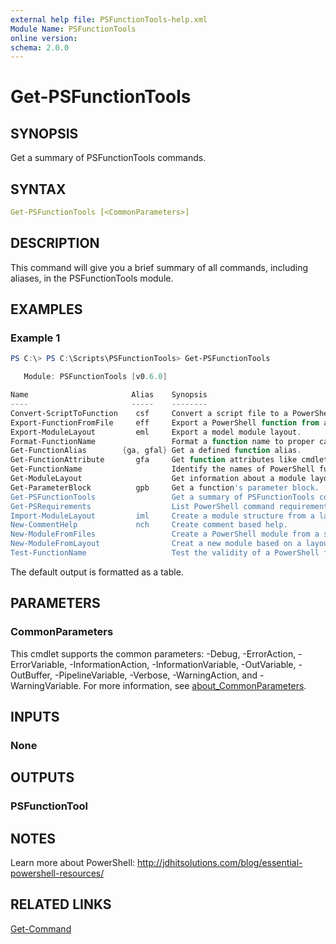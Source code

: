 ```yaml
---
external help file: PSFunctionTools-help.xml
Module Name: PSFunctionTools
online version:
schema: 2.0.0
---
```


# Get-PSFunctionTools

## SYNOPSIS

Get a summary of PSFunctionTools commands.

## SYNTAX

```yaml
Get-PSFunctionTools [<CommonParameters>]
```

## DESCRIPTION

This command will give you a brief summary of all commands, including aliases, in the PSFunctionTools module.

## EXAMPLES

### Example 1

```powershell
PS C:\> PS C:\Scripts\PSFunctionTools> Get-PSFunctionTools

   Module: PSFunctionTools [v0.6.0]

Name                       Alias    Synopsis
----                       -----    --------
Convert-ScriptToFunction    csf     Convert a script file to a PowerShell funct…
Export-FunctionFromFile     eff     Export a PowerShell function from a script …
Export-ModuleLayout         eml     Export a model module layout.
Format-FunctionName                 Format a function name to proper case.
Get-FunctionAlias        {ga, gfal} Get a defined function alias.
Get-FunctionAttribute       gfa     Get function attributes like cmdletbinding.
Get-FunctionName                    Identify the names of PowerShell functions …
Get-ModuleLayout                    Get information about a module layout file.
Get-ParameterBlock          gpb     Get a function's parameter block.
Get-PSFunctionTools                 Get a summary of PSFunctionTools commands.
Get-PSRequirements                  List PowerShell command requirements.
Import-ModuleLayout         iml     Create a module structure from a layout fil…
New-CommentHelp             nch     Create comment based help.
New-ModuleFromFiles                 Create a PowerShell module from a set of fi…
New-ModuleFromLayout                Creat a new module based on a layout.
Test-FunctionName                   Test the validity of a PowerShell function …
```

The default output is formatted as a table.

## PARAMETERS

### CommonParameters

This cmdlet supports the common parameters: -Debug, -ErrorAction, -ErrorVariable, -InformationAction, -InformationVariable, -OutVariable, -OutBuffer, -PipelineVariable, -Verbose, -WarningAction, and -WarningVariable. For more information, see [about_CommonParameters](http://go.microsoft.com/fwlink/?LinkID=113216).

## INPUTS

### None

## OUTPUTS

### PSFunctionTool

## NOTES

Learn more about PowerShell: http://jdhitsolutions.com/blog/essential-powershell-resources/

## RELATED LINKS

[Get-Command]()
